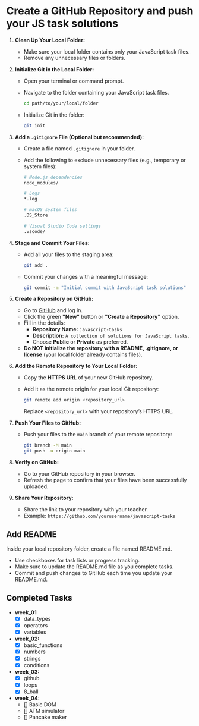 # Create a GitHub Repository and push your JS task solutions

1. **Clean Up Your Local Folder:**

   - Make sure your local folder contains only your JavaScript task files.
   - Remove any unnecessary files or folders.

2. **Initialize Git in the Local Folder:**

   - Open your terminal or command prompt.
   - Navigate to the folder containing your JavaScript task files.

     ```bash
     cd path/to/your/local/folder
     ```

   - Initialize Git in the folder:

     ```bash
     git init
     ```

3. **Add a `.gitignore` File (Optional but recommended):**

   - Create a file named `.gitignore` in your folder.
   - Add the following to exclude unnecessary files (e.g., temporary or system files):

     ```bash
     # Node.js dependencies
     node_modules/

     # Logs
     *.log

     # macOS system files
     .DS_Store

     # Visual Studio Code settings
     .vscode/
     ```

4. **Stage and Commit Your Files:**

   - Add all your files to the staging area:

     ```bash
     git add .
     ```

   - Commit your changes with a meaningful message:

     ```bash
     git commit -m "Initial commit with JavaScript task solutions"
     ```

5. **Create a Repository on GitHub:**

   - Go to [GitHub](https://github.com/) and log in.
   - Click the green **"New"** button or **"Create a Repository"** option.
   - Fill in the details:
     - **Repository Name:** `javascript-tasks`
     - **Description:** `A collection of solutions for JavaScript tasks.`
     - Choose **Public** or **Private** as preferred.
   - **Do NOT initialize the repository with a README, .gitignore, or license** (your local folder already contains files).

6. **Add the Remote Repository to Your Local Folder:**

   - Copy the **HTTPS URL** of your new GitHub repository.
   - Add it as the remote origin for your local Git repository:

     ```bash
     git remote add origin <repository_url>
     ```

     Replace `<repository_url>` with your repository’s HTTPS URL.

7. **Push Your Files to GitHub:**

   - Push your files to the `main` branch of your remote repository:

     ```bash
     git branch -M main
     git push -u origin main
     ```

8. **Verify on GitHub:**

   - Go to your GitHub repository in your browser.
   - Refresh the page to confirm that your files have been successfully uploaded.

9. **Share Your Repository:**
   - Share the link to your repository with your teacher.
   - Example: `https://github.com/yourusername/javascript-tasks`

## Add README

Inside your local repository folder, create a file named README.md.

- Use checkboxes for task lists or progress tracking.
- Make sure to update the README.md file as you complete tasks.
- Commit and push changes to GitHub each time you update your README.md.

## Completed Tasks

- **week_01**
  - [x] data_types
  - [x] operators
  - [x] variables
- **week_02:**
  - [x] basic_functions
  - [x] numbers
  - [x] strings
  - [x] conditions
- **week_03:**
  - [x] github
  - [x] loops
  - [x] 8_ball
- **week_04:**
  - [] Basic DOM
  - [] ATM simulator
  - [] Pancake maker
